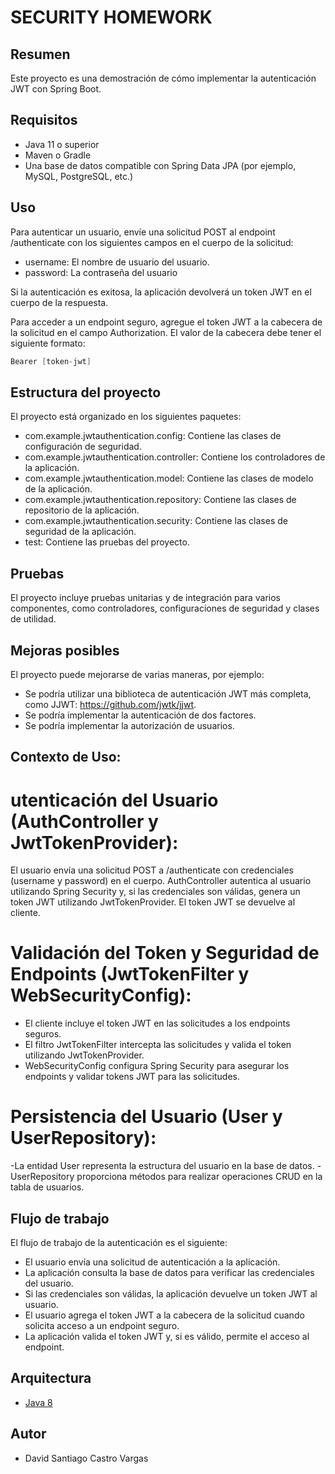 # SECURITY HOMEWORK
## Resumen
Este proyecto es una demostración de cómo implementar la autenticación JWT con Spring Boot.

## Requisitos
- Java 11 o superior
- Maven o Gradle
- Una base de datos compatible con Spring Data JPA (por ejemplo, MySQL, PostgreSQL, etc.)

## Uso

Para autenticar un usuario, envíe una solicitud POST al endpoint /authenticate con los siguientes campos en el cuerpo de la solicitud:

- username: El nombre de usuario del usuario.
- password: La contraseña del usuario

Si la autenticación es exitosa, la aplicación devolverá un token JWT en el cuerpo de la respuesta.

Para acceder a un endpoint seguro, agregue el token JWT a la cabecera de la solicitud en el campo Authorization. El valor de la cabecera debe tener el siguiente formato:

```java
Bearer [token-jwt]
```
## Estructura del proyecto

El proyecto está organizado en los siguientes paquetes:

-    com.example.jwtauthentication.config: Contiene las clases de configuración de seguridad.
-    com.example.jwtauthentication.controller: Contiene los controladores de la aplicación.
-    com.example.jwtauthentication.model: Contiene las clases de modelo de la aplicación.
-    com.example.jwtauthentication.repository: Contiene las clases de repositorio de la aplicación.
-    com.example.jwtauthentication.security: Contiene las clases de seguridad de la aplicación.
-    test: Contiene las pruebas del proyecto.

## Pruebas

El proyecto incluye pruebas unitarias y de integración para varios componentes, como controladores, configuraciones de seguridad y clases de utilidad.

## Mejoras posibles

El proyecto puede mejorarse de varias maneras, por ejemplo:

- Se podría utilizar una biblioteca de autenticación JWT más completa, como JJWT: https://github.com/jwtk/jjwt.
- Se podría implementar la autenticación de dos factores.
- Se podría implementar la autorización de usuarios.

## Contexto de Uso:

# utenticación del Usuario (AuthController y JwtTokenProvider):

El usuario envía una solicitud POST a /authenticate con credenciales (username y password) en el cuerpo.
AuthController autentica al usuario utilizando Spring Security y, si las credenciales son válidas, genera un token JWT utilizando JwtTokenProvider.
El token JWT se devuelve al cliente.

# Validación del Token y Seguridad de Endpoints (JwtTokenFilter y WebSecurityConfig):

- El cliente incluye el token JWT en las solicitudes a los endpoints seguros.
- El filtro JwtTokenFilter intercepta las solicitudes y valida el token utilizando JwtTokenProvider.
- WebSecurityConfig configura Spring Security para asegurar los endpoints y validar tokens JWT para las solicitudes.

# Persistencia del Usuario (User y UserRepository):

-La entidad User representa la estructura del usuario en la base de datos.
-UserRepository proporciona métodos para realizar operaciones CRUD en la tabla de usuarios.

## Flujo de trabajo

El flujo de trabajo de la autenticación es el siguiente:

- El usuario envía una solicitud de autenticación a la aplicación.
- La aplicación consulta la base de datos para verificar las credenciales del usuario.
- Si las credenciales son válidas, la aplicación devuelve un token JWT al usuario.
- El usuario agrega el token JWT a la cabecera de la solicitud cuando solicita acceso a un endpoint seguro.
- La aplicación valida el token JWT y, si es válido, permite el acceso al endpoint.


## Arquitectura
- [Java 8](https://github.com/DavidCastro4444/ArquitecturaYGobernabilidad/blob/main/SECURITY-HOMEWORK/Imagenes/descarga.png)

## Autor
- David Santiago Castro Vargas